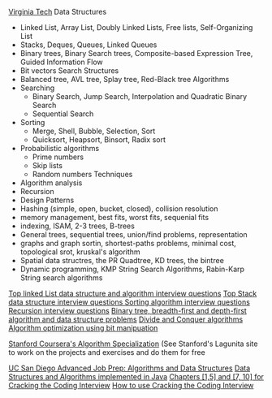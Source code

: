 <a href="https://opendsa-server.cs.vt.edu/ODSA/Books/Everything/html/">Virginia Tech</a>
Data Structures
  - Linked List, Array List, Doubly Linked Lists, Free lists, Self-Organizing List
  - Stacks, Deques, Queues, Linked Queues
  - Binary trees, Binary Search trees, Composite-based Expression Tree, Guided Information Flow
  - Bit vectors
Search Structures
  - Balanced tree, AVL tree, Splay tree, Red-Black tree
Algorithms
  - Searching
    - Binary Search, Jump Search, Interpolation and Quadratic Binary Search
    - Sequential Search
  - Sorting
    - Merge, Shell, Bubble, Selection,  Sort
    - Quicksort, Heapsort, Binsort, Radix sort
  - Probabilistic algorithms
    - Prime numbers
    - Skip lists
    - Random numbers
Techniques
  - Algorithm analysis
  - Recursion
  - Design Patterns
  - Hashing (simple, open, bucket, closed), collision resolution
  - memory management, best fits, worst fits, sequenial fits
  - indexing, ISAM, 2-3 trees, B-trees
  - General trees, sequential trees, union/find problems, representation
  - graphs and graph sortin, shortest-paths problems, minimal cost, topological srot, kruskal's algorithm
  - Spatial data structres, the PR Quadtree, KD trees, the bintree
  - Dynamic programming, KMP String Search Algorithms, Rabin-Karp String search algorithms

<a href="https://medium.com/@codingfreak/linked-list-interview-questions-and-practice-problems-55f75302d613">Top linked List data structure and algorithm interview questions</a>
<a href="https://medium.com/@codingfreak/stack-data-structure-practice-problems-and-interview-questions-9f08a35a7f19">Top Stack data structure interview questions
<a href="https://medium.com/@codingfreak/sorting-practice-problems-and-interview-questions-cff0b79f9cef">Sorting algorithm interview questions</a>
<a href="https://medium.com/@codingfreak/recursion-practice-problems-d8c6b4fbb04e">Recursion interview questions</a>
<a href="https://medium.com/@codingfreak"> Binary tree, breadth-first and depth-first algorithm and data structure problems</a>
<a href="https://medium.com/@codingfreak/divide-and-conquer-interview-questions-and-practice-problems-8855e45f4200"> Divide and Conquer algorithms</a>
<a href="https://medium.com/@codingfreak/top-bit-manipulation-hacks-a9a1c5536dc9"> Algorithm optimization using bit manipuation</a>

<a href="https://www.coursera.org/specializations/algorithms">Stanford Coursera's Algorithm Specialization</a> (See Stanford's Lagunita site to work on the projects and exercises and do them for free

<a href="https://www.coursera.org/specializations/data-structures-algorithms"> UC San Diego Advanced Job Prep: Algorithms and Data Structures</a>
<a href="https://www.coursera.org/specializations/java-object-oriented">Data Structures and Algorithms implemented in Java</a>
<a href="https://www.scribd.com/document/371904338/Cracking-the-Coding-Interview-6th-Edition"> Chapters [1,5] and [7, 10] for Cracking the Coding Interview</a>
<a href="https://www.youtube.com/watch?v=xAxgzrj8zgU">How to use Cracking the Coding Interview</a>
